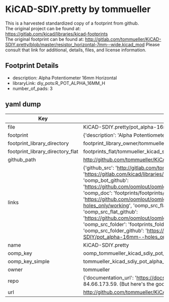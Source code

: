 # KiCAD-SDIY.pretty by tommueller  
This is a harvested standardized copy of a footprint from github.  
The original project can be found at:  
https://gitlab.com/kicad/libraries/kicad-footprints  
The original footprint can be found at:
http://gitlab.com/tommueller/KiCAD-SDIY.pretty/blob/master/resistor_horizontal-7mm--wide.kicad_mod
Please consult that link for additional, details, files, and license information.  
## Footprint Details
* description: Alpha Potentiometer 16mm Horizontal  
* libraryLink: diy_pots:R_POT_ALPHA_16MM_H  
* number_of_pads: 3  
## yaml dump  
| Key | Value |  
| --- | --- |  
| file | KiCAD-SDIY.pretty/pot_alpha-16mm--holes_only.kicad_mod |  
| footprint | {'description': 'Alpha Potentiometer 16mm Horizontal', 'libraryLink': 'diy_pots:R_POT_ALPHA_16MM_H', 'number_of_pads': 3} |  
| footprint_library_directory | footprint_library_owner/tommueller_KiCAD-SDIY.pretty |  
| footprint_library_directory_flat | footprints_flat/tommueller_kicad_sdiy_pot_alpha_16mm_holes_only/working |  
| github_path | http://github.com/tommueller/KiCAD-SDIY.pretty/blob/master/pot_alpha-16mm--holes_only.kicad_mod |  
| links | {'github_src': 'http://gitlab.com/tommueller/KiCAD-SDIY.pretty/blob/master/resistor_horizontal-7mm--wide.kicad_mod', 'github_src_repo': 'https://gitlab.com/kicad/libraries/kicad-footprints', 'oomp_bot': 'footprints/tommueller_kicad_sdiy_pot_alpha_16mm_holes_only/working', 'oomp_bot_github': 'https://github.com/oomlout/oomlout_oomp_footprint_bot/tree/main/footprints/tommueller_kicad_sdiy_pot_alpha_16mm_holes_only/working', 'oomp_doc': 'footprints/footprints/tommueller/KiCAD-SDIY/pot_alpha-16mm--holes_only/working/', 'oomp_doc_github': 'https://github.com/oomlout/oomlout_oomp_footprint_doc/tree/main/footprints/footprints/tommueller/KiCAD-SDIY/pot_alpha-16mm--holes_only/working', 'oomp_src_flat': 'footprints_flat/footprints_flat/tommueller_kicad_sdiy_pot_alpha_16mm_holes_only/working', 'oomp_src_flat_github': 'https://github.com/oomlout/oomlout_oomp_footprint_src/tree/main/footprints_flat/tommueller_kicad_sdiy_pot_alpha_16mm_holes_only/working', 'oomp_src_folder': 'footprints_folder/footprints_folder/tommueller/KiCAD-SDIY/pot_alpha-16mm--holes_only/working', 'oomp_src_folder_github': 'https://github.com/oomlout/oomlout_oomp_footprint_src/tree/main/footprints_folder/tommueller/KiCAD-SDIY/pot_alpha-16mm--holes_only/working'} |  
| name | KiCAD-SDIY.pretty |  
| oomp_key | oomp_tommueller_kicad_sdiy_pot_alpha_16mm_holes_only |  
| oomp_key_simple | tommueller_kicad_sdiy_pot_alpha_16mm_holes_only |  
| owner | tommueller |  
| repo | {'documentation_url': 'https://docs.github.com/rest/overview/resources-in-the-rest-api#rate-limiting', 'message': "API rate limit exceeded for 84.66.173.59. (But here's the good news: Authenticated requests get a higher rate limit. Check out the documentation for more details.)"} |  
| url | http://github.com/tommueller/KiCAD-SDIY.pretty |  

